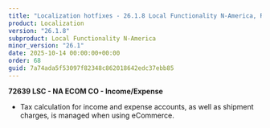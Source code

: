 ```yaml
---
title: "Localization hotfixes - 26.1.8 Local Functionality N-America, Release date October 14, 2025 - Hotfixes"
product: Localization
version: "26.1.8"
subproduct: Local Functionality N-America
minor_version: "26.1"
date: 2025-10-14 00:00:00+00:00
order: 68
guid: 7a74ada5f53097f82348c862018642edc37ebb85
---
```


<strong>72639 LSC - NA ECOM CO - Income/Expense</strong>
<ul><li>Tax calculation for income and expense accounts, as well as shipment charges, is managed when using eCommerce.</li></ul>
